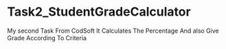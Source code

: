 # Task2_StudentGradeCalculator
My second Task From CodSoft
It Calculates The Percentage And also Give Grade According To Criteria
